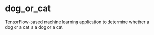 # dog_or_cat
TensorFlow-based machine learning application to determine whether a dog or a cat is a dog or a cat.
